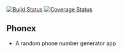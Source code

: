 [![Build Status](https://travis-ci.org/DennisWanjiru/phonex.svg?branch=develop)](https://travis-ci.org/DennisWanjiru/phonex) [![Coverage Status](https://coveralls.io/repos/github/DennisWanjiru/phonex/badge.svg?branch=develop)](https://coveralls.io/github/DennisWanjiru/phonex?branch=develop)

## Phonex
- A random phone number generator app